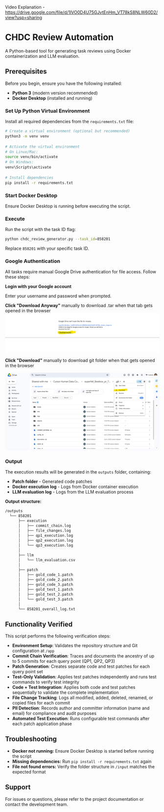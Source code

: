Video Explanation - https://drive.google.com/file/d/1lVO0D4U75GJvtEnHm_VT78kS8NLW60D2/view?usp=sharing

# CHDC Review Automation

A Python-based tool for generating task reviews using Docker containerization and LLM evaluation.

## Prerequisites

Before you begin, ensure you have the following installed:

- **Python 3** (modern version recommended)
- **Docker Desktop** (installed and running)


### Set Up Python Virtual Environment

Install all required dependencies from the `requirements.txt` file:

```bash
# Create a virtual environment (optional but recommended)
python3 -m venv venv

# Activate the virtual environment
# On Linux/Mac:
source venv/bin/activate
# On Windows:
venv\Scripts\activate

# Install dependencies
pip install -r requirements.txt
```

### Start Docker Desktop

Ensure Docker Desktop is running before executing the script.

### Execute

Run the script with the task ID flag:

```bash
python chdc_review_generator.py --task_id=858201
```

Replace `858201` with your specific task ID.

### Google Authentication

All tasks require manual Google Drive authentication for file access. Follow these steps:

**Login with your Google account** 

Enter your username and password when prompted.

**Click "Download Anyway"** manually to download .tar when that tab gets opened in the browser
![Alt Text](/config/images/tar_file.png)


**Click "Download"** manually to download git folder when that gets opened in the browser

![Alt Text](/config/images/git_folder.png)


### Output

The execution results will be generated in the `outputs` folder, containing:

- **Patch folder** - Generated code patches
- **Docker execution log** - Logs from Docker container execution
- **LLM evaluation log** - Logs from the LLM evaluation process

**Output structure:**

```
/outputs
  └── 858201
      ├── execution
      │   ├── commit_chain.log
      │   ├── file_changes.log
      │   ├── qp1_execution.log
      │   ├── qp2_execution.log
      │   └── qp3_execution.log
      │
      ├── llm
      │   └── llm_evaluation.csv
      │
      ├── patch
      │   ├── gold_code_1.patch
      │   ├── gold_code_2.patch
      │   ├── gold_code_3.patch
      │   ├── gold_test_1.patch
      │   ├── gold_test_2.patch
      │   └── gold_test_3.patch
      │
      └── 858201_overall_log.txt
```

## Functionality Verified


This script performs the following verification steps:

- **Environment Setup**: Validates the repository structure and Git configuration at `/app`
- **Commit Chain Verification**: Traces and documents the ancestry of up to 5 commits for each query point (QP1, QP2, QP3)
- **Patch Generation**: Creates separate code and test patches for each query point set
- **Test-Only Validation**: Applies test patches independently and runs test commands to verify test integrity
- **Code + Test Integration**: Applies both code and test patches sequentially to validate the complete implementation
- **File Change Tracking**: Logs all modified, added, deleted, renamed, or copied files for each commit
- **PII Detection**: Records author and committer information (name and email) for compliance and audit purposes
- **Automated Test Execution**: Runs configurable test commands after each patch application phase

## Troubleshooting

- **Docker not running:** Ensure Docker Desktop is started before running the script
- **Missing dependencies:** Run `pip install -r requirements.txt` again
- **File not found errors:** Verify the folder structure in `/input` matches the expected format

## Support

For issues or questions, please refer to the project documentation or contact the development team.
